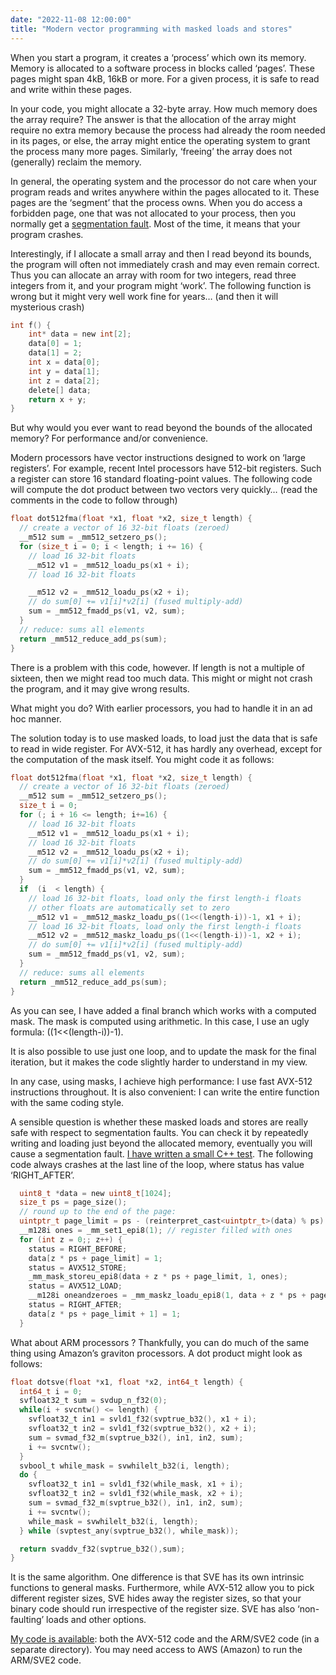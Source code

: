 ```yaml
---
date: "2022-11-08 12:00:00"
title: "Modern vector programming with masked loads and stores"
---
```




When you start a program, it creates a &lsquo;process&rsquo; which own its memory. Memory is allocated to a software process in blocks called &lsquo;pages&rsquo;. These pages might span 4kB, 16kB or more. For a given process, it is safe to read and write within these pages.

In your code, you might allocate a 32-byte array. How much memory does the array require? The answer is that the allocation of the array might require no extra memory because the process had already the room needed in its pages, or else, the array might entice the operating system to grant the process many more pages. Similarly, &lsquo;freeing&rsquo; the array does not (generally) reclaim the memory.

In general, the operating system and the processor do not care when your program reads and writes anywhere within the pages allocated to it. These pages are the &lsquo;segment&rsquo; that the process owns. When you do access a forbidden page, one that was not allocated to your process, then you normally get a [segmentation fault](https://en.wikipedia.org/wiki/Segmentation_fault). Most of the time, it means that your program crashes.

Interestingly,  if I allocate a small array and then I read beyond its bounds, the program will often not immediately crash and may even remain correct. Thus you can allocate an array with room for two integers, read three integers from it, and your program might &lsquo;work&rsquo;. The following function is wrong but it might very well work fine for years&hellip; (and then it will mysterious crash)
```C
int f() {
    int* data = new int[2];
    data[0] = 1;
    data[1] = 2;
    int x = data[0];
    int y = data[1];
    int z = data[2];
    delete[] data;
    return x + y;
}
```


But why would you ever want to read beyond the bounds of the allocated memory? For performance and/or convenience.

Modern processors have vector instructions designed to work on &lsquo;large registers&rsquo;. For example, recent Intel processors have 512-bit registers. Such a register can store 16 standard floating-point values. The following code will compute the dot product between two vectors very quickly&hellip; (read the comments in the code to follow through)
```C
float dot512fma(float *x1, float *x2, size_t length) {
  // create a vector of 16 32-bit floats (zeroed)
  __m512 sum = _mm512_setzero_ps();
  for (size_t i = 0; i < length; i += 16) {
    // load 16 32-bit floats
    __m512 v1 = _mm512_loadu_ps(x1 + i);
    // load 16 32-bit floats

    __m512 v2 = _mm512_loadu_ps(x2 + i);
    // do sum[0] += v1[i]*v2[i] (fused multiply-add)
    sum = _mm512_fmadd_ps(v1, v2, sum);
  }
  // reduce: sums all elements
  return _mm512_reduce_add_ps(sum);
}
```


There is a problem with this code, however. If length is not a multiple of sixteen, then we might read too much data. This might or might not crash the program, and it may give wrong results.

What might you do? With earlier processors, you had to handle it in an ad hoc manner.

The solution today is to use masked loads, to load just the data that is safe to read in wide register. For AVX-512, it has hardly any overhead, except for the computation of the mask itself. You might code it as follows:
```C
float dot512fma(float *x1, float *x2, size_t length) {
  // create a vector of 16 32-bit floats (zeroed)
  __m512 sum = _mm512_setzero_ps();
  size_t i = 0;
  for (; i + 16 <= length; i+=16) {
    // load 16 32-bit floats
    __m512 v1 = _mm512_loadu_ps(x1 + i);
    // load 16 32-bit floats
    __m512 v2 = _mm512_loadu_ps(x2 + i);
    // do sum[0] += v1[i]*v2[i] (fused multiply-add)
    sum = _mm512_fmadd_ps(v1, v2, sum);
  }
  if  (i  < length) {
    // load 16 32-bit floats, load only the first length-i floats
    // other floats are automatically set to zero
    __m512 v1 = _mm512_maskz_loadu_ps((1<<(length-i))-1, x1 + i);
    // load 16 32-bit floats, load only the first length-i floats
    __m512 v2 = _mm512_maskz_loadu_ps((1<<(length-i))-1, x2 + i);
    // do sum[0] += v1[i]*v2[i] (fused multiply-add)
    sum = _mm512_fmadd_ps(v1, v2, sum);
  }
  // reduce: sums all elements
  return _mm512_reduce_add_ps(sum);
}
```


As you can see, I have added a final branch which works with a computed mask. The mask is computed using arithmetic. In this case, I use an ugly formula: ((1&lt;&lt;(length-i))-1).

It is also possible to use just one loop, and to update the mask for the final iteration, but it makes the code slightly harder to understand in my view.

In any case, using masks, I achieve high performance: I use fast AVX-512 instructions throughout. It is also convenient: I can write the entire function with the same coding style.

A sensible question is whether these masked loads and stores are really safe with respect to segmentation faults. You can check it by repeatedly writing and loading just beyond the allocated memory, eventually you will cause a segmentation fault. [I have written a small C++ test](https://github.com/lemire/Code-used-on-Daniel-Lemire-s-blog/tree/master/2022/11/08). The following code always crashes at the last line of the loop, where status has value &lsquo;RIGHT_AFTER&rsquo;.
```C
  uint8_t *data = new uint8_t[1024];
  size_t ps = page_size();
  // round up to the end of the page:
  uintptr_t page_limit = ps - (reinterpret_cast<uintptr_t>(data) % ps) - 1;
  __m128i ones = _mm_set1_epi8(1); // register filled with ones
  for (int z = 0;; z++) {
    status = RIGHT_BEFORE;
    data[z * ps + page_limit] = 1;
    status = AVX512_STORE;
    _mm_mask_storeu_epi8(data + z * ps + page_limit, 1, ones);
    status = AVX512_LOAD;
    __m128i oneandzeroes = _mm_maskz_loadu_epi8(1, data + z * ps + page_limit);
    status = RIGHT_AFTER;
    data[z * ps + page_limit + 1] = 1;
  }

```



What about ARM processors ? Thankfully, you can do much of the same thing using Amazon&rsquo;s graviton processors. A dot product might look as follows:
```C
float dotsve(float *x1, float *x2, int64_t length) {
  int64_t i = 0;
  svfloat32_t sum = svdup_n_f32(0);
  while(i + svcntw() <= length) {
    svfloat32_t in1 = svld1_f32(svptrue_b32(), x1 + i);
    svfloat32_t in2 = svld1_f32(svptrue_b32(), x2 + i);
    sum = svmad_f32_m(svptrue_b32(), in1, in2, sum);
    i += svcntw();
  }
  svbool_t while_mask = svwhilelt_b32(i, length);
  do {
    svfloat32_t in1 = svld1_f32(while_mask, x1 + i);
    svfloat32_t in2 = svld1_f32(while_mask, x2 + i);
    sum = svmad_f32_m(svptrue_b32(), in1, in2, sum);
    i += svcntw();
    while_mask = svwhilelt_b32(i, length);
  } while (svptest_any(svptrue_b32(), while_mask));

  return svaddv_f32(svptrue_b32(),sum);
}
```


It is the same algorithm. One difference is that SVE has its own intrinsic functions to general masks. Furthermore, while AVX-512 allow you to pick different register sizes, SVE hides away the register sizes, so that your binary code should run irrespective of the register size. SVE has also &lsquo;non-faulting&rsquo; loads and other options.

[My code is available](https://github.com/lemire/Code-used-on-Daniel-Lemire-s-blog/tree/master/2022/11/08): both the AVX-512 code and the ARM/SVE2 code (in a separate directory). You may need access to AWS (Amazon) to run the ARM/SVE2 code.

&nbsp;

